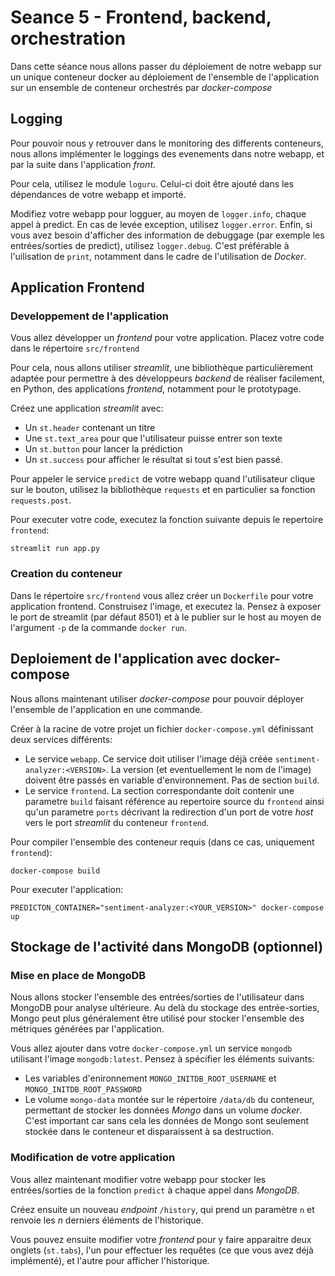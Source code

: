 # Seance 5 - Frontend, backend, orchestration

Dans cette séance nous allons passer du déploiement de notre webapp sur un unique conteneur docker au déploiement de l'ensemble de l'application sur un ensemble de conteneur orchestrés par _docker-compose_

## Logging

Pour pouvoir nous y retrouver dans le monitoring des differents conteneurs, nous allons implémenter le loggings des evenements dans notre webapp, et par la suite dans l'application _front_.

Pour cela, utilisez le module `loguru`. Celui-ci doit être ajouté dans les dépendances de votre webapp et importé. 

Modifiez votre webapp pour logguer, au moyen de `logger.info`, chaque appel à predict. En cas de levée exception, utilisez `logger.error`. Enfin, si vous avez besoin d'afficher des information de debuggage (par exemple les entrées/sorties de predict), utilisez `logger.debug`. C'est préférable à l'uilisation de `print`, notamment dans le cadre de l'utilisation de _Docker_.

## Application Frontend

### Developpement de l'application

Vous allez développer un _frontend_ pour votre application. Placez votre code dans le répertoire `src/frontend`

Pour cela, nous allons utiliser _streamlit_, une bibliothèque particulièrement adaptée pour permettre à des développeurs _backend_ de réaliser facilement, en Python, des applications _frontend_, notamment pour le prototypage.

Créez une application _streamlit_ avec:
- Un `st.header` contenant un titre
- Une `st.text_area` pour que l'utilisateur puisse entrer son texte
- Un `st.button` pour lancer la prédiction
- Un `st.success` pour afficher le résultat si tout s'est bien passé.

Pour appeler le service `predict` de votre webapp quand l'utilisateur clique sur le bouton, utilisez la bibliothèque `requests` et en particulier sa fonction `requests.post`.

Pour executer votre code, executez la fonction suivante depuis le repertoire `frontend`:

```
streamlit run app.py
```

### Creation du conteneur

Dans le répertoire `src/frontend` vous allez créer un `Dockerfile` pour votre application frontend. Construisez l'image, et executez la. Pensez à exposer le port de streamlit (par défaut 8501) et à le publier sur le host au moyen de l'argument `-p` de la commande `docker run`. 

## Deploiement de l'application avec docker-compose

Nous allons maintenant utiliser _docker-compose_ pour pouvoir déployer l'ensemble de l'application en une commande.

Créer à la racine de votre projet un fichier `docker-compose.yml` définissant deux services différents:
- Le service `webapp`. Ce service doit utiliser l'image déjà créée `sentiment-analyzer:<VERSION>`. La version (et eventuellement le nom de l'image) doivent être passés en variable d'environnement. Pas de section `build`.
- Le service `frontend`. La section correspondante doit contenir une parametre `build` faisant référence au repertoire source du `frontend` ainsi qu'un parametre `ports` décrivant la redirection d'un port de votre _host_ vers le port _streamlit_ du conteneur `frontend`.

Pour compiler l'ensemble des conteneur requis (dans ce cas, uniquement `frontend`):
```
docker-compose build
```

Pour executer l'application:
```
PREDICTON_CONTAINER="sentiment-analyzer:<YOUR_VERSION>" docker-compose up
```

## Stockage de l'activité dans MongoDB (optionnel)

### Mise en place de MongoDB

Nous allons stocker l'ensemble des entrées/sorties de l'utilisateur dans MongoDB pour analyse ultérieure. Au delà du stockage des entrée-sorties, Mongo peut plus généralement être utilisé pour stocker l'ensemble des métriques générées par l'application.

Vous allez ajouter dans votre `docker-compose.yml` un service `mongodb` utilisant l'image `mongodb:latest`. Pensez à spécifier les éléments suivants:
- Les variables d'enironnement `MONGO_INITDB_ROOT_USERNAME` et `MONGO_INITDB_ROOT_PASSWORD` 
- Le volume `mongo-data` montée sur le répertoire `/data/db` du conteneur, permettant de stocker les données _Mongo_ dans un volume _docker_. C'est important car sans cela les données de Mongo sont seulement stockée dans le conteneur et disparaissent à sa destruction. 

### Modification de votre application

Vous allez maintenant modifier votre webapp pour stocker les entrées/sorties de la fonction `predict` à chaque appel dans _MongoDB_.

Créez ensuite un nouveau _endpoint_ `/history`, qui prend un paramètre `n` et renvoie les _n_ derniers éléments de l'historique.

Vous pouvez ensuite modifier votre _frontend_ pour y faire apparaitre deux onglets (`st.tabs`), l'un pour effectuer les requêtes (ce que vous avez déjà implémenté), et l'autre pour afficher l'historique.




